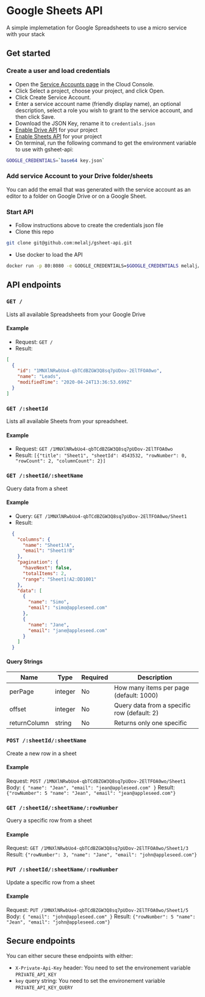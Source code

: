 # Google Sheets API

A simple implemetation for Google Spreadsheets to use a micro service with your stack

## Get started

### Create a user and load credentials

- Open the [Service Accounts page](https://console.cloud.google.com/iam-admin/serviceaccounts?_ga=2.13372087.1667305299.1587736176-829430914.1579115700) in the Cloud Console.
- Click Select a project, choose your project, and click Open.
- Click Create Service Account.
- Enter a service account name (friendly display name), an optional description, select a role you wish to grant to the service account, and then click Save.
- Download the JSON Key, rename it to `credentials.json`
- [Enable Drive API](https://console.developers.google.com/apis/api/drive.googleapis.com/overview) for your project
- [Enable Sheets API](https://console.developers.google.com/apis/api/sheets.googleapis.com/overview) for your project
- On terminal, run the following command to get the environment variable to use with gsheet-api:

```sh
GOOGLE_CREDENTIALS=`base64 key.json`
```

### Add service Account to your Drive folder/sheets

You can add the email that was generated with the service account as an editor to a folder on Google Drive or on a Google Sheet.

### Start API

- Follow instructions above to create the credentials json file
- Clone this repo

```sh
git clone git@github.com:melalj/gsheet-api.git
```

- Use docker to load the API

```sh
docker run -p 80:8080 -e GOOGLE_CREDENTIALS=$GOOGLE_CREDENTIALS melalj/gsheet-api
```

## API endpoints

### `GET /`

Lists all available Spreadsheets from your Google Drive

#### Example

- Request: `GET /`
- Result:

```json
[
  {
    "id": "1MNXlNRwbUo4-qbTCdBZGW3Q8sq7pUDov-2ElTFOA0wo",
    "name": "Leads",
    "modifiedTime": "2020-04-24T13:36:53.699Z"
  }
]
```

### `GET /:sheetId`

Lists all available Sheets from your spreadsheet.

#### Example

- Request: `GET /1MNXlNRwbUo4-qbTCdBZGW3Q8sq7pUDov-2ElTFOA0wo`
- Result: `[{"title": "Sheet1", "sheetId": 4543532, "rowNumber": 0, "rowCount": 2, "columnCount": 2}]`

### `GET /:sheetId/:sheetName`

Query data from a sheet

#### Example

- Query: `GET /1MNXlNRwbUo4-qbTCdBZGW3Q8sq7pUDov-2ElTFOA0wo/Sheet1`
- Result:

```json
  {
    "columns": {
      "name": "Sheet1!A",
      "email": "Sheet1!B"
    },
    "pagination": {
      "haveNext": false,
      "totalItems": 2,
      "range": "Sheet1!A2:DD1001"
    },
    "data": [
      {
        "name": "Simo",
        "email": "simo@appleseed.com"
      },
      {
        "name": "Jane",
        "email": "jane@appleseed.com"
      }
    ]
  }
```

#### Query Strings

| Name | Type | Required | Description |
| ----- | ---- | -------- | ----------- |
| perPage | integer | No | How many items per page (default: 1000) |
| offset | integer | No | Query data from a specific row (default: 2) |
| returnColumn | string | No | Returns only one specific |

### `POST /:sheetId/:sheetName`

Create a new row in a sheet

#### Example

Request: `POST /1MNXlNRwbUo4-qbTCdBZGW3Q8sq7pUDov-2ElTFOA0wo/Sheet1`
Body: `{ "name": "Jean", "email": "jean@appleseed.com" }`
Result: `{"rowNumber": 5 "name": "Jean", "email": "jean@appleseed.com"}`

### `GET /:sheetId/:sheetName/:rowNumber`

Query a specific row from a sheet

#### Example

Request: `GET /1MNXlNRwbUo4-qbTCdBZGW3Q8sq7pUDov-2ElTFOA0wo/Sheet1/3`
Result: `{"rowNumber": 3, "name": "Jane", "email": "john@appleseed.com"}`

### `PUT /:sheetId/:sheetName/:rowNumber`

Update a specific row from a sheet

#### Example

Request: `PUT /1MNXlNRwbUo4-qbTCdBZGW3Q8sq7pUDov-2ElTFOA0wo/Sheet1/5`
Body: `{ "email": "john@appleseed.com" }`
Result: `{"rowNumber": 5 "name": "Jean", "email": "john@appleseed.com"}`

## Secure endpoints

You can either secure these endpoints with either:

- `X-Private-Api-Key` header: You need to set the environement variable `PRIVATE_API_KEY`
- `key` query string: You need to set the environement variable `PRIVATE_API_KEY_QUERY`
